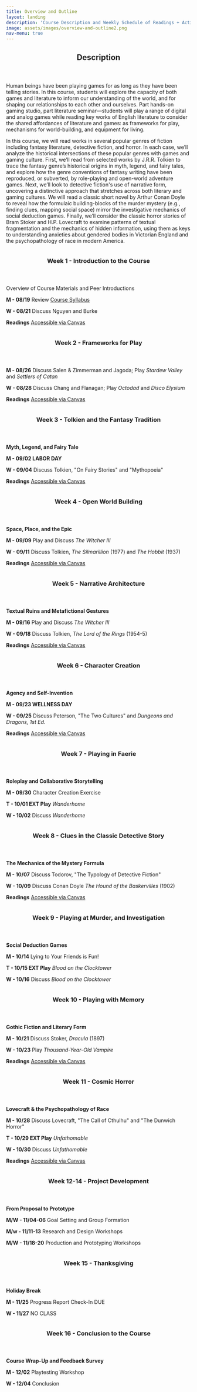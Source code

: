 ```yaml
---
title: Overview and Outline
layout: landing
description: 'Course Description and Weekly Schedule of Readings + Activities'
image: assets/images/overview-and-outline2.png
nav-menu: true
---
```


<!-- Main -->
<div id="main">

<!-- One -->
<section id="one">
	<div class="inner">
		<header class="major">
			<h2>Description</h2>
		</header>
		<p>Human beings have been playing games for as long as they have been telling stories. In this course, students will explore the capacity of both games and literature to inform our understanding of the world, and for shaping our relationships to each other and ourselves. Part hands-on gaming studio, part literature seminar—students will play a range of digital and analog games while reading key works of English literature to consider the shared affordances of literature and games: as frameworks for play, mechanisms for world-building, and equipment for living.</p>
		<p>In this course, we will read works in several popular genres of fiction including fantasy literature, detective fiction, and horror. In each case, we’ll analyze the historical intersections of these popular genres with games and gaming culture. First, we’ll read from selected works by J.R.R. Tolkien to trace the fantasy genre’s historical origins in myth, legend, and fairy tales, and explore how the genre conventions of fantasy writing have been reproduced, or subverted, by role-playing and open-world adventure games. Next, we’ll look to detective fiction's use of narrative form, uncovering a distinctive approach that stretches across both literary and gaming cultures. We will read a classic short novel by Arthur Conan Doyle to reveal how the formulaic building-blocks of the murder mystery (e.g., finding clues, mapping social space) mirror the investigative mechanics of social deduction games. Finally, we’ll consider the classic horror stories of Bram Stoker and H.P. Lovecraft to examine patterns of textual fragmentation and the mechanics of hidden information, using them as keys to understanding anxieties about gendered bodies in Victorian England and the psychopathology of race in modern America.</p>
	</div>
</section>

<!-- Two -->
<section id="two" class="spotlights">
	<section>
		<a href="generic.html" class="image">
			<img src="assets/images/week2.jpg" alt="" data-position="center center" />
		</a>
		<div class="content">
			<div class="inner">
				<header class="major">
					<h3>Week 1 - Introduction to the Course</h3>
				</header>
				<p>Overview of Course Materials and Peer Introductions</p>
				<p><strong>M - 08/19</strong> Review <a href="https://uncch.instructure.com/courses/64653/files?preview=8334418" target="_blank">Course Syllabus</a></p>
				<p><strong>W - 08/21</strong> Discuss Nguyen and Burke</p>
				<p><strong>Readings</strong> <a href="https://uncch.instructure.com/courses/64653/files/folder/Readings" target="_blank">Accessible via Canvas</a></p>
			</div>
		</div>
	</section>
	<section>
		<a href="generic.html" class="image">
			<img src="assets/images/week2b.jpg" alt="" data-position="top center" />
		</a>
		<div class="content">
			<div class="inner">
				<header class="major">
					<h3>Week 2 - Frameworks for Play</h3>
				</header>
				<p><strong>M - 08/26</strong> Discuss Salen & Zimmerman and Jagoda; Play <em>Stardew Valley</em> and <em>Settlers of Catan</em></p>
				<p><strong>W - 08/28</strong> Discuss Chang and Flanagan; Play <em>Octodad</em> and <em>Disco Elysium</em></p>
				<p> <strong>Readings</strong> <a href="https://uncch.instructure.com/courses/64653/files/folder/Readings" target="_blank">Accessible via Canvas</a>
				</p>
			</div>
		</div>
	</section>
	<section>
		<a href="generic.html" class="image">
			<img src="assets/images/week3b.png" alt="" data-position="25% 25%" />
		</a>
		<div class="content">
			<div class="inner">
				<header class="major">
					<h3>Week 3 - Tolkien and the Fantasy Tradition</h3>
				</header>
				<p><strong>Myth, Legend, and Fairy Tale</strong>
				</p>
				<p><strong>M - 09/02 LABOR DAY</strong></p>
				<p><strong>W - 09/04</strong> Discuss Tolkien, "On Fairy Stories" and "Mythopoeia"</p>
				<p> <strong>Readings</strong> <a href="https://uncch.instructure.com/courses/64653/files/folder/Readings" target="_blank">Accessible via Canvas</a>
				</p>
			</div>
		</div>
	</section>
	<section>
		<a href="generic.html" class="image">
			<img src="assets/images/week4b.jpg" alt="" data-position="25% 25%" />
		</a>
		<div class="content">
			<div class="inner">
				<header class="major">
					<h3>Week 4 - Open World Building</h3>
				</header>
				<p><strong>Space, Place, and the Epic</strong>
				</p>
				<p><strong>M - 09/09</strong> Play and Discuss <em>The Witcher III</em>
				</p>
				<p><strong>W - 09/11</strong> Discuss Tolkien, <em>The Silmarillion</em> (1977) and <em> The Hobbit</em> (1937)</p>
				<p><strong>Readings</strong> <a href="https://uncch.instructure.com/courses/64653/files/folder/Readings" target="_blank">Accessible via Canvas</a></p>
			</div>
		</div>
	</section>
	<section>
		<a href="generic.html" class="image">
			<img src="assets/images/week5b.png" alt="" data-position="25% 25%" />
		</a>
		<div class="content">
			<div class="inner">
				<header class="major">
					<h3>Week 5 - Narrative Architecture</h3>
				</header>
				<p><strong>Textual Ruins and Metafictional Gestures</strong>
				</p>
				<p><strong>M - 09/16</strong> Play and Discuss <em>The Witcher III</em>
				</p>
				<p><strong>W - 09/18</strong> Discuss Tolkien, <em>The Lord of the Rings</em> (1954-5)
				</p>
				<p><strong>Readings</strong> <a href="https://uncch.instructure.com/courses/64653/files/folder/Readings" target="_blank">Accessible via Canvas</a></p>
			</div>
		</div>
	</section>
		<section>
		<a href="generic.html" class="image">
			<img src="assets/images/week6b.png" alt="" data-position="25% 25%" />
		</a>
		<div class="content">
			<div class="inner">
				<header class="major">
					<h3>Week 6 - Character Creation</h3>
				</header>
				<p><strong>Agency and Self-Invention</strong>
				</p>
				<p><strong>M - 09/23 WELLNESS DAY</strong> </p>
				<p><strong>W - 09/25</strong> Discuss Peterson, "The Two Cultures" and <em>Dungeons and Dragons, 1st Ed.</em></p>
				<p><strong>Readings</strong> <a href="https://uncch.instructure.com/courses/64653/files/folder/Readings" target="_blank">Accessible via Canvas</a></p>
			</div>
		</div>
	</section>
		<section>
		<a href="generic.html" class="image">
			<img src="assets/images/week7b.png" alt="" data-position="25% 25%" />
		</a>
		<div class="content">
			<div class="inner">
				<header class="major">
					<h3>Week 7 - Playing in Faerie</h3>
				</header>
				<p><strong>Roleplay and Collaborative Storytelling</strong>
				</p>
				<p><strong>M - 09/30</strong> Character Creation Exercise</p>
				<p><strong>T - 10/01 EXT Play</strong> <em>Wanderhome</em>
				</p>
				<p><strong>W - 10/02</strong> Discuss <em>Wanderhome</em></p>
			</div>
		</div>
	</section>
		<section>
		<a href="generic.html" class="image">
			<img src="assets/images/week9.jpg" alt="" data-position="25% 25%" />
		</a>
		<div class="content">
			<div class="inner">
				<header class="major">
					<h3>Week 8 - Clues in the Classic Detective Story</h3>
				</header>
				<p><strong>The Mechanics of the Mystery Formula</strong>
				</p>
				<p><strong>M - 10/07</strong> Discuss Todorov, "The Typology of Detective Fiction"</p>
				<p><strong>W - 10/09</strong> Discuss Conan Doyle <em>The Hound of the Baskervilles</em> (1902)
				</p>
				<p><strong>Readings</strong> <a href="https://uncch.instructure.com/courses/64653/files/folder/Readings" target="_blank">Accessible via Canvas</a></p>
			</div>
		</div>
	</section>
		<section>
		<a href="generic.html" class="image">
			<img src="assets/images/week10.jpg" alt="" data-position="25% 25%" />
		</a>
		<div class="content">
			<div class="inner">
				<header class="major">
					<h3>Week 9 - Playing at Murder, and Investigation</h3>
				</header>
				<p><strong>Social Deduction Games</strong>
				</p>
				<p><strong>M - 10/14</strong> Lying to Your Friends is Fun!</p> 
				<p><strong>T - 10/15 EXT Play</strong> <em>Blood on the Clocktower</em></p>
				<p><strong>W - 10/16</strong> Discuss <em> Blood on the Clocktower</em></p>
			</div>
		</div>
	</section>
		<section>
		<a href="generic.html" class="image">
			<img src="assets/images/week10b.jpg" alt="" data-position="25% 25%" />
		</a>
		<div class="content">
			<div class="inner">
				<header class="major">
					<h3>Week 10 - Playing with Memory</h3>
				</header>
				<p><strong>Gothic Fiction and Literary Form</strong>
				</p>
				<p><strong>M - 10/21</strong> Discuss Stoker, <em>Dracula</em> (1897)
				</p>
				<p><strong>W - 10/23</strong> Play <em>Thousand-Year-Old Vampire</em>
				</p>
				<p><strong>Readings</strong> <a href="https://uncch.instructure.com/courses/64653/files/folder/Readings" target="_blank">Accessible via Canvas</a></p>
			</div>
		</div>
	</section>
		<section>
		<a href="generic.html" class="image">
			<img src="assets/images/week11b.png" alt="" data-position="25% 25%" />
		</a>
		<div class="content">
			<div class="inner">
				<header class="major">
					<h3>Week 11 - Cosmic Horror</h3>
				</header>
				<p><strong>Lovecraft & the Psychopathology of Race</strong>
				</p>
				<p><strong>M - 10/28</strong> Discuss Lovecraft, "The Call of Cthulhu" and "The Dunwich Horror"
				</p>
				<p><strong>T - 10/29 EXT Play</strong> <em> Unfathomable</em></p>
				<p><strong>W - 10/30</strong> Discuss <em>Unfathomable</em></p>
				<p><strong>Readings</strong> <a href="https://uncch.instructure.com/courses/64653/files/folder/Readings" target="_blank">Accessible via Canvas</a></p>
			</div>
		</div>
	</section>
		<section>
		<a href="generic.html" class="image">
			<img src="assets/images/week12b.png" alt="" data-position="25% 25%" />
		</a>
		<div class="content">
			<div class="inner">
				<header class="major">
					<h3>Week 12-14 - Project Development</h3>
				</header>
				<p><strong>From Proposal to Prototype</strong>
				</p>
				<p><strong>M/W - 11/04-06</strong> Goal Setting and Group Formation</p>
				<p><strong>M/w - 11/11-13</strong> Research and Design Workshops</p>
				<p><strong>M/W - 11/18-20</strong> Production and Prototyping Workshops</p>
			</div>
		</div>
	</section>
		<section>
		<a href="generic.html" class="image">
			<img src="assets/images/thanks.jpg" alt="" data-position="25% 25%" />
		</a>
		<div class="content">
			<div class="inner">
				<header class="major">
					<h3>Week 15 - Thanksgiving</h3>
				</header>
				<p><strong>Holiday Break</strong>
				</p>
				<p><strong>M - 11/25</strong> Progress Report Check-In DUE</p>
				<p><strong>W - 11/27</strong> NO CLASS</p>
			</div>
		</div>
	</section>
		<section>
		<a href="generic.html" class="image">
			<img src="assets/images/week16.jpg" alt="" data-position="25% 25%" />
		</a>
		<div class="content">
			<div class="inner">
				<header class="major">
					<h3>Week 16 - Conclusion to the Course</h3>
				</header>
				<p><strong>Course Wrap-Up and Feedback Survey</strong>
				</p>
				<p><strong>M - 12/02</strong> Playtesting Workshop</p>
				<p><strong>W - 12/04</strong> Conclusion</p>
			</div>
		</div>
	</section>
</section>
</div>
